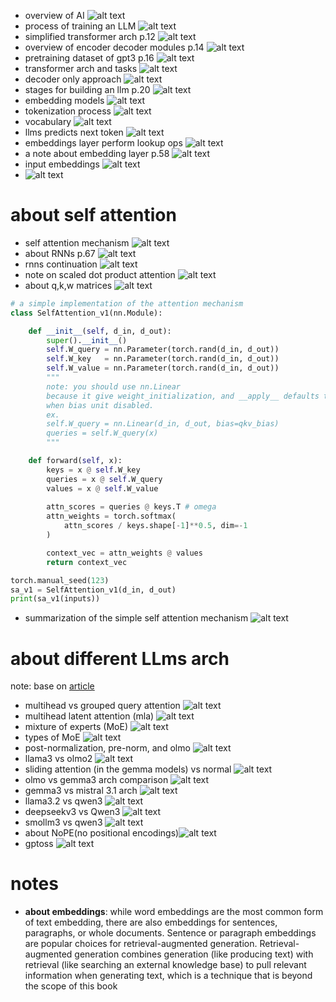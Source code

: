* overview of AI ![alt text](images/ai_overview.png)
* process of training an LLM ![alt text](images/train_llm.png)
* simplified transformer arch p.12 ![alt text](images/simplified_trans.png)
* overview of encoder decoder modules p.14 ![alt text](images/enc_dec.png)
* pretraining dataset of gpt3 p.16 ![alt text](images/gpt3_pre_ds.png)
* transformer arch and tasks ![alt text](images/trans_task.png)
* decoder only approach ![alt text](images/decoder_only.png)
* stages for building an llm p.20 ![alt text](images/build_stages_llms.png)
* embedding models ![alt text](images/embeddings.png)
* tokenization process ![alt text](images/tokenization_proc.png)
* vocabulary ![alt text](images/vocab.png)
* llms predicts next token ![alt text](images/predict_n_tok.png)
* embeddings layer perform lookup ops ![alt text](images/embedding_lookup.png)
* a note about embedding layer p.58 ![alt text](images/embedding_note.png)
* input embeddings ![alt text](images/input_embed.png)
* ![alt text](images/embedding_pipeline.png)

# about self attention
* self attention mechanism ![alt text](images/self_attention.png)
* about RNNs p.67 ![alt text](images/rnns.png)
* rnns continuation ![alt text](images/rnns_cont.png)
* note on scaled dot product attention ![alt text](images/scaled_dot_product.png)
* about q,k,w matrices ![alt text](images/about_qkv.png)
```python
# a simple implementation of the attention mechanism
class SelfAttention_v1(nn.Module):

    def __init__(self, d_in, d_out):
        super().__init__()
        self.W_query = nn.Parameter(torch.rand(d_in, d_out))
        self.W_key   = nn.Parameter(torch.rand(d_in, d_out))
        self.W_value = nn.Parameter(torch.rand(d_in, d_out))
        """
        note: you should use nn.Linear
        because it give weight_initialization, and __apply__ defaults to matrix multplication
        when bias unit disabled.
        ex.
        self.W_query = nn.Linear(d_in, d_out, bias=qkv_bias)
        queries = self.W_query(x)
        """

    def forward(self, x):
        keys = x @ self.W_key
        queries = x @ self.W_query
        values = x @ self.W_value
        
        attn_scores = queries @ keys.T # omega
        attn_weights = torch.softmax(
            attn_scores / keys.shape[-1]**0.5, dim=-1
        )

        context_vec = attn_weights @ values
        return context_vec

torch.manual_seed(123)
sa_v1 = SelfAttention_v1(d_in, d_out)
print(sa_v1(inputs))
```
* summarization of the simple self attention mechanism ![alt text](images/self_attn_summary.png)


# about different LLms arch
note: base on [article](https://magazine.sebastianraschka.com/p/the-big-llm-architecture-comparison)
* multihead vs grouped query attention ![alt text](images/mh_gqa.png)
* multihead latent attention (mla) ![alt text](images/mla.png)
* mixture of experts (MoE) ![alt text](images/mixture_of_experts.png)
* types of MoE ![alt text](images/moe.png)
* post-normalization, pre-norm, and olmo ![alt text](imags/prolmo.png)
* llama3 vs olmo2 ![alt text](images/llama_olmo.png)
* sliding attention (in the gemma models) vs normal ![alt text](images/sliding_attn.png)
* olmo vs gemma3 arch comparison ![alt text](images/olmo_vs_gemma3.png)
* gemma3 vs mistral 3.1 arch ![alt text](images/gemma_mistral.png)
* llama3.2 vs qwen3 ![alt text](images/llama_qwen.png)
* deepseekv3 vs Qwen3 ![alt text](images/deepseekv3_qwen3.png)
* smollm3 vs qwen3 ![alt text](images/smollm3_qwen3.png)
* about NoPE(no positional encodings)![alt text](images/nope.png)
* gptoss ![alt text](images/gptoss.png)

# notes
* **about embeddings**: while word embeddings are the most common form of text embedding, there are also
embeddings for sentences, paragraphs, or whole documents. Sentence or paragraph
embeddings are popular choices for retrieval-augmented generation. Retrieval-augmented
generation combines generation (like producing text) with retrieval (like searching an
external knowledge base) to pull relevant information when generating text, which is a
technique that is beyond the scope of this book
